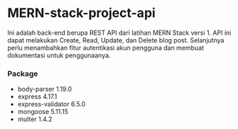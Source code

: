 # MERN-stack-project-api

Ini adalah back-end berupa REST API dari latihan MERN Stack versi 1. API ini dapat melakukan Create, Read, Update, dan Delete blog post. Selanjutnya perlu menambahkan fitur autentikasi akun pengguna dan membuat dokumentasi untuk penggunaanya.

### Package
- body-parser 1.19.0
- express 4.17.1
- express-validator 6.5.0
- mongoose 5.11.15
- multer 1.4.2
